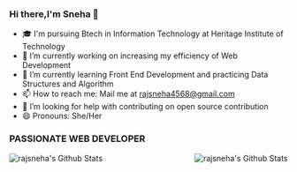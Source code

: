 ### Hi there,I'm Sneha 👋


- 🎓 I'm pursuing Btech in Information Technology at Heritage Institute of Technology 
- 🔭 I’m currently working on increasing my efficiency of Web Development
- 🌱 I’m currently learning Front End Development and practicing Data Structures and Algorithm
- 📫 How to reach me: Mail me at rajsneha4568@gmail.com 
- 🤔  I’m looking for help with contributing on open source contribution
- 😄 Pronouns: She/Her
             
             
 ### PASSIONATE WEB DEVELOPER



<img align="left" alt="rajsneha's Github Stats" src="https://github-readme-stats.vercel.app/api?username=rajsneha&show_icons=true&hide_border=true&theme=radical" />
<img align="right" alt ="rajsneha's Github Stats" src="https://github-readme-stats.vercel.app/api/top-langs/?username=rajsneha&layout=compact&theme=radical" />
